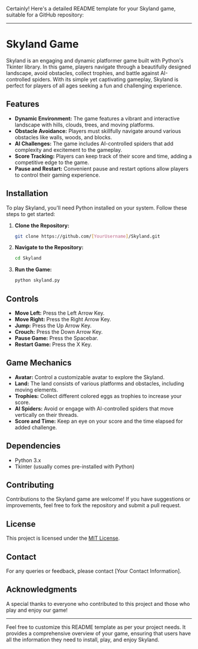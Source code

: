 Certainly! Here's a detailed README template for your Skyland game, suitable for a GitHub repository:

---

# Skyland Game

Skyland is an engaging and dynamic platformer game built with Python's Tkinter library. In this game, players navigate through a beautifully designed landscape, avoid obstacles, collect trophies, and battle against AI-controlled spiders. With its simple yet captivating gameplay, Skyland is perfect for players of all ages seeking a fun and challenging experience.

## Features

- **Dynamic Environment:** The game features a vibrant and interactive landscape with hills, clouds, trees, and moving platforms.
- **Obstacle Avoidance:** Players must skillfully navigate around various obstacles like walls, woods, and blocks.
- **AI Challenges:** The game includes AI-controlled spiders that add complexity and excitement to the gameplay.
- **Score Tracking:** Players can keep track of their score and time, adding a competitive edge to the game.
- **Pause and Restart:** Convenient pause and restart options allow players to control their gaming experience.

## Installation

To play Skyland, you'll need Python installed on your system. Follow these steps to get started:

1. **Clone the Repository:**
   ```bash
   git clone https://github.com/[YourUsername]/Skyland.git
   ```
2. **Navigate to the Repository:**
   ```bash
   cd Skyland
   ```
3. **Run the Game:**
   ```bash
   python skyland.py
   ```

## Controls

- **Move Left:** Press the Left Arrow Key.
- **Move Right:** Press the Right Arrow Key.
- **Jump:** Press the Up Arrow Key.
- **Crouch:** Press the Down Arrow Key.
- **Pause Game:** Press the Spacebar.
- **Restart Game:** Press the X Key.

## Game Mechanics

- **Avatar:** Control a customizable avatar to explore the Skyland.
- **Land:** The land consists of various platforms and obstacles, including moving elements.
- **Trophies:** Collect different colored eggs as trophies to increase your score.
- **AI Spiders:** Avoid or engage with AI-controlled spiders that move vertically on their threads.
- **Score and Time:** Keep an eye on your score and the time elapsed for added challenge.

## Dependencies

- Python 3.x
- Tkinter (usually comes pre-installed with Python)

## Contributing

Contributions to the Skyland game are welcome! If you have suggestions or improvements, feel free to fork the repository and submit a pull request.

## License

This project is licensed under the [MIT License](LICENSE).

## Contact

For any queries or feedback, please contact [Your Contact Information].

## Acknowledgments

A special thanks to everyone who contributed to this project and those who play and enjoy our game!

---

Feel free to customize this README template as per your project needs. It provides a comprehensive overview of your game, ensuring that users have all the information they need to install, play, and enjoy Skyland.
